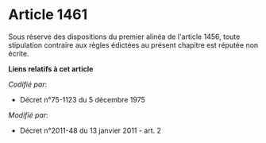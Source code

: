 # Article 1461

Sous réserve des dispositions du premier alinéa de l'article 1456, toute stipulation contraire aux règles édictées au présent
chapitre est réputée non écrite.

**Liens relatifs à cet article**

_Codifié par_:

  - Décret n°75-1123 du 5 décembre 1975

_Modifié par_:

  - Décret n°2011-48 du 13 janvier 2011 - art. 2
